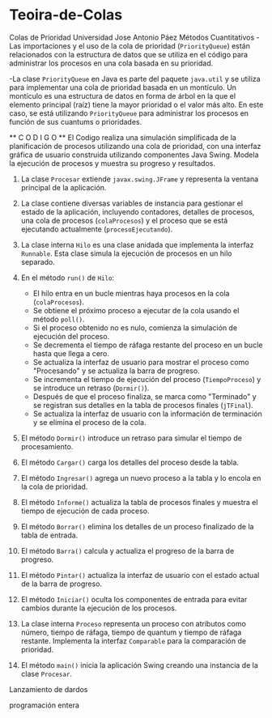 # Teoira-de-Colas
 Colas de Prioridad
Universidad Jose Antonio Páez
Métodos Cuantitativos
-Las importaciones y el uso de la cola de prioridad (`PriorityQueue`) están relacionados con la estructura de datos que se utiliza en el código para administrar los procesos en una cola basada en su prioridad. 

-La clase `PriorityQueue` en Java es parte del paquete `java.util` y se utiliza para implementar una cola de prioridad basada en un montículo. Un montículo es una estructura de datos en forma de árbol en la que el elemento principal (raíz) tiene la mayor prioridad o el valor más alto. En este caso, se está utilizando `PriorityQueue` para administrar los procesos en función de sus cuantums o prioridades.

** C O D I G O **
El Codigo realiza una simulación simplificada de la planificación de procesos utilizando una cola de prioridad, con una interfaz gráfica de usuario construida utilizando componentes Java Swing. Modela la ejecución de procesos y muestra su progreso y resultados.

1. La clase `Procesar` extiende `javax.swing.JFrame` y representa la ventana principal de la aplicación.

2. La clase contiene diversas variables de instancia para gestionar el estado de la aplicación, incluyendo contadores, detalles de procesos, una cola de procesos (`colaProcesos`) y el proceso que se está ejecutando actualmente (`procesoEjecutando`).

3. La clase interna `Hilo` es una clase anidada que implementa la interfaz `Runnable`. Esta clase simula la ejecución de procesos en un hilo separado.

4. En el método `run()` de `Hilo`:
   - El hilo entra en un bucle mientras haya procesos en la cola (`colaProcesos`).
   - Se obtiene el próximo proceso a ejecutar de la cola usando el método `poll()`.
   - Si el proceso obtenido no es nulo, comienza la simulación de ejecución del proceso.
   - Se decrementa el tiempo de ráfaga restante del proceso en un bucle hasta que llega a cero.
   - Se actualiza la interfaz de usuario para mostrar el proceso como "Procesando" y se actualiza la barra de progreso.
   - Se incrementa el tiempo de ejecución del proceso (`TiempoProceso`) y se introduce un retraso (`Dormir()`).
   - Después de que el proceso finaliza, se marca como "Terminado" y se registran sus detalles en la tabla de procesos finales (`jTFinal`).
   - Se actualiza la interfaz de usuario con la información de terminación y se elimina el proceso de la cola.

5. El método `Dormir()` introduce un retraso para simular el tiempo de procesamiento.

6. El método `Cargar()` carga los detalles del proceso desde la tabla.

7. El método `Ingresar()` agrega un nuevo proceso a la tabla y lo encola en la cola de prioridad.

8. El método `Informe()` actualiza la tabla de procesos finales y muestra el tiempo de ejecución de cada proceso.

9. El método `Borrar()` elimina los detalles de un proceso finalizado de la tabla de entrada.

10. El método `Barra()` calcula y actualiza el progreso de la barra de progreso.

11. El método `Pintar()` actualiza la interfaz de usuario con el estado actual de la barra de progreso.

12. El método `Iniciar()` oculta los componentes de entrada para evitar cambios durante la ejecución de los procesos.

13. La clase interna `Proceso` representa un proceso con atributos como número, tiempo de ráfaga, tiempo de quantum y tiempo de ráfaga restante. Implementa la interfaz `Comparable` para la comparación de prioridad.

14. El método `main()` inicia la aplicación Swing creando una instancia de la clase `Procesar`.







 Lanzamiento de dardos 


 programación entera 

